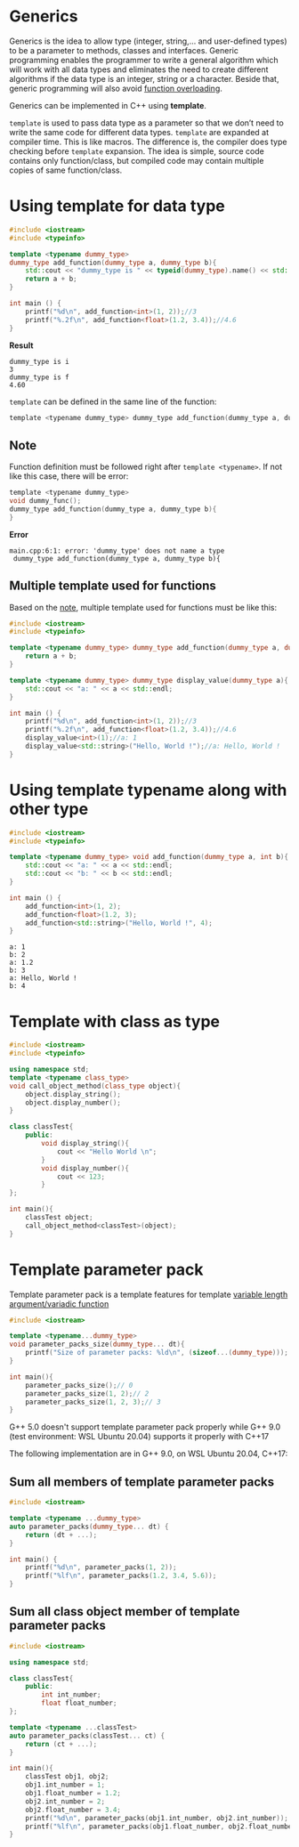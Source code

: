 # Generics

Generics is the idea to allow type (integer, string,... and user-defined types) to be a parameter to methods, classes and interfaces. Generic programming enables the programmer to write a general algorithm which will work with all data types and eliminates the need to create different algorithms if the data type is an integer, string or a character. Beside that, generic programming will also avoid [function overloading](https://github.com/TranPhucVinh/Cplusplus/blob/master/Introduction/Function%20and%20variables/Function.md#function-overloading).

Generics can be implemented in C++ using **template**.

``template`` is used to pass data type as a parameter so that we don’t need to write the same code for different data types. ``template`` are expanded at compiler time. This is like macros. The difference is, the compiler does type checking before ``template`` expansion. The idea is simple, source code contains only function/class, but compiled code may contain multiple copies of same function/class. 

# Using template for data type

```cpp
#include <iostream>
#include <typeinfo>

template <typename dummy_type>
dummy_type add_function(dummy_type a, dummy_type b){
    std::cout << "dummy_type is " << typeid(dummy_type).name() << std::endl;
    return a + b;
}

int main () {
    printf("%d\n", add_function<int>(1, 2));//3
    printf("%.2f\n", add_function<float>(1.2, 3.4));//4.6
}
```
**Result**
```
dummy_type is i
3
dummy_type is f
4.60
```

``template`` can be defined in the same line of the function:

```c
template <typename dummy_type> dummy_type add_function(dummy_type a, dummy_type b){}
```

## Note

Function definition must be followed right after ``template <typename>``. If not like this case, there will be error:

```c
template <typename dummy_type>
void dummy_func();
dummy_type add_function(dummy_type a, dummy_type b){
}
```
    
**Error**

```
main.cpp:6:1: error: 'dummy_type' does not name a type
 dummy_type add_function(dummy_type a, dummy_type b){
```

## Multiple template used for functions

Based on the [note](#note), multiple template used for functions must be like this:

```cpp
#include <iostream>
#include <typeinfo>

template <typename dummy_type> dummy_type add_function(dummy_type a, dummy_type b){
    return a + b;
}

template <typename dummy_type> dummy_type display_value(dummy_type a){
    std::cout << "a: " << a << std::endl;
}

int main () {
    printf("%d\n", add_function<int>(1, 2));//3
    printf("%.2f\n", add_function<float>(1.2, 3.4));//4.6
    display_value<int>(1);//a: 1
    display_value<std::string>("Hello, World !");//a: Hello, World !
}
```

# Using template typename along with other type

```cpp
#include <iostream>
#include <typeinfo>

template <typename dummy_type> void add_function(dummy_type a, int b){
    std::cout << "a: " << a << std::endl;
    std::cout << "b: " << b << std::endl;
}

int main () {
    add_function<int>(1, 2);
    add_function<float>(1.2, 3);
    add_function<std::string>("Hello, World !", 4);
}
```

```
a: 1
b: 2
a: 1.2
b: 3
a: Hello, World !
b: 4
```

# Template with class as type

```cpp
#include <iostream>
#include <typeinfo>

using namespace std;
template <typename class_type>
void call_object_method(class_type object){
    object.display_string();
    object.display_number();
}

class classTest{
	public:
		void display_string(){
			cout << "Hello World \n";
		}
        void display_number(){
			cout << 123;
		}
};

int main(){
	classTest object;
    call_object_method<classTest>(object);
}
```
# Template parameter pack

Template parameter pack is a template features for template [variable length argument/variadic function](https://github.com/TranPhucVinh/C/blob/master/Introduction/Function/Variadic%20function.md)

```cpp
#include <iostream>

template <typename...dummy_type>
void parameter_packs_size(dummy_type... dt){
	printf("Size of parameter packs: %ld\n", (sizeof...(dummy_type)));
}

int main(){
	parameter_packs_size();// 0
	parameter_packs_size(1, 2);// 2
	parameter_packs_size(1, 2, 3);// 3
}
```
G++ 5.0 doesn't support template parameter pack properly while G++ 9.0 (test environment: WSL Ubuntu 20.04) supports it properly with C++17

The following implementation are in G++ 9.0, on WSL Ubuntu 20.04, C++17:

## Sum all members of template parameter packs

```cpp
#include <iostream>

template <typename ...dummy_type>
auto parameter_packs(dummy_type... dt) {
	return (dt + ...);
}

int main() {
	printf("%d\n", parameter_packs(1, 2));
	printf("%lf\n", parameter_packs(1.2, 3.4, 5.6));
}
```

## Sum all class object member of template parameter packs

```cpp
#include <iostream>

using namespace std;

class classTest{
	public:
		int int_number;
		float float_number;
};

template <typename ...classTest>
auto parameter_packs(classTest... ct) {
	return (ct + ...);
}

int main(){
	classTest obj1, obj2;
	obj1.int_number = 1;
	obj1.float_number = 1.2;
	obj2.int_number = 2;
	obj2.float_number = 3.4;
	printf("%d\n", parameter_packs(obj1.int_number, obj2.int_number));
	printf("%lf\n", parameter_packs(obj1.float_number, obj2.float_number));
}
```
